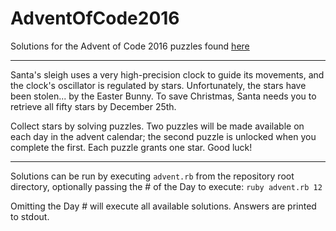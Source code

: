 # AdventOfCode2016

Solutions for the Advent of Code 2016 puzzles found [here](http://adventofcode.com/2016)

---
Santa's sleigh uses a very high-precision clock to guide its movements, and the clock's oscillator is regulated by stars. Unfortunately, the stars have been stolen... by the Easter Bunny. To save Christmas, Santa needs you to retrieve all fifty stars by December 25th.

Collect stars by solving puzzles. Two puzzles will be made available on each day in the advent calendar; the second puzzle is unlocked when you complete the first. Each puzzle grants one star. Good luck!

---
Solutions can be run by executing `advent.rb` from the repository root directory, optionally passing the # of the Day to execute:
`ruby advent.rb 12`

Omitting the Day # will execute all available solutions. Answers are printed to stdout.
